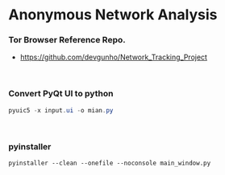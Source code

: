 # Anonymous Network Analysis

### Tor Browser Reference Repo.

- https://github.com/devgunho/Network_Tracking_Project

<br/>

### Convert PyQt UI to python

```powershell
pyuic5 -x input.ui -o mian.py
```

<br/>

### pyinstaller

```
pyinstaller --clean --onefile --noconsole main_window.py
```